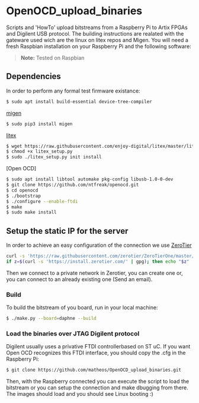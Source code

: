 # OpenOCD_upload_binaries
Scripts and 'HowTo' upload bitstreams from a Raspberry Pi to Artix FPGAs and Digilent USB protocol.
The building instructions are realated with the gateware used wich are the linux on litex repos and Migen.
You will need a fresh Raspbian installation on your Raspberry Pi and the following software:

> **Note:** Tested on Raspbian


## Dependencies
In order to perform any formal test firmware existance:

```sh
$ sudo apt install build-essential device-tree-compiler
```
[migen](https://github.com/m-labs/migen)
```sh
$ sudo pip3 install migen
```
[litex](https://github.com/litex-hub/litex-getting-started)
```sh
$ wget https://raw.githubusercontent.com/enjoy-digital/litex/master/litex_setup.py
$ chmod +x litex_setup.py
$ sudo ./litex_setup.py init install
```
[Open OCD]
```sh
$ sudo apt install libtool automake pkg-config libusb-1.0-0-dev
$ git clone https://github.com/ntfreak/openocd.git
$ cd openocd
$ ./bootstrap
$ ./configure --enable-ftdi
$ make
$ sudo make install
```

## Setup the static IP for the server
In order to achieve an easy configuration of the connection we use 
[ZeroTier](https://www.zerotier.com/download/)
```sh
curl -s 'https://raw.githubusercontent.com/zerotier/ZeroTierOne/master/doc/contact%40zerotier.com.gpg' | gpg --import && \
if z=$(curl -s 'https://install.zerotier.com/' | gpg); then echo "$z" | sudo bash; fi
```
Then we connect to a private network in Zerotier, you can create one or, you can connect to an already existing one (Send an email).


### Build
To build the bitstream of you board, run in your local machine:
```sh
$ ./make.py --board=daphne --build
```

### Load the binaries over JTAG Digilent protocol
Digilent usually uses a privative FTDI controllerbased on ST uC. If you want Open OCD recognizes this FTDI interface, you should copy the .cfg in the Raspberry Pi:
```sh
$ git clone https://github.com/matheos/OpenOCD_upload_binaries.git
```
Then, with the Raspberry connected you can execute the script to load the bitstream or you can setup the connection and make dbugging from there.
The images should load and you should see Linux booting :)

